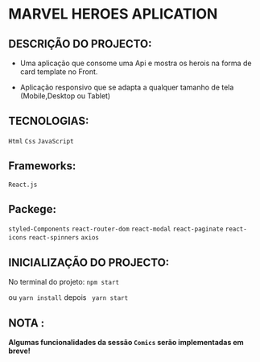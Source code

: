 # MARVEL HEROES APLICATION

## DESCRIÇÃO DO PROJECTO:

- Uma aplicação que consome uma Api e mostra os herois na forma de 
card template no Front.

- Aplicação responsivo que se adapta a qualquer tamanho de tela (Mobile,Desktop ou Tablet)

## TECNOLOGIAS:

 `Html`
 `Css`
 `JavaScript`

## Frameworks:
 `React.js`

## Packege:
 `styled-Components`
 `react-router-dom`
 `react-modal`
 `react-paginate` 
 `react-icons`
 `react-spinners`
 `axios`

## INICIALIZAÇÃO DO PROJECTO:

No terminal do projeto:
`npm start`

ou `yarn install` depois ` yarn start`

## NOTA :

**Algumas funcionalidades da sessão `Comics` serão implementadas em breve!**
